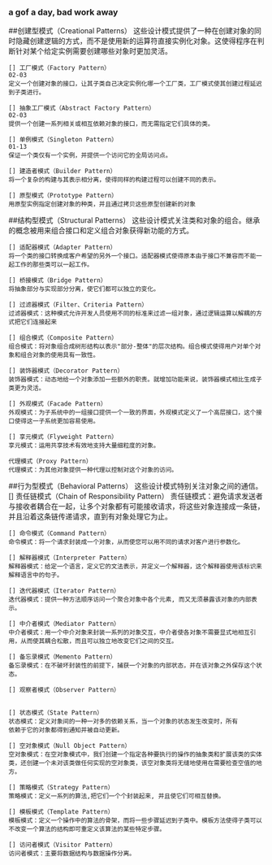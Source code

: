 ### a gof a day, bad work away

##创建型模式（Creational Patterns）
这些设计模式提供了一种在创建对象的同时隐藏创建逻辑的方式，而不是使用新的运算符直接实例化对象。这使得程序在判断针对某个给定实例需要创建哪些对象时更加灵活。

	[] 工厂模式（Factory Pattern）
	02-03
	定义一个创建对象的接口，让其子类自己决定实例化哪一个工厂类，工厂模式使其创建过程延迟到子类进行。
	
	[] 抽象工厂模式（Abstract Factory Pattern）
	02-03
	提供一个创建一系列相关或相互依赖对象的接口，而无需指定它们具体的类。
	
	[] 单例模式（Singleton Pattern）
	01-13
	保证一个类仅有一个实例，并提供一个访问它的全局访问点。
	
	[] 建造者模式（Builder Pattern）
	将一个复杂的构建与其表示相分离，使得同样的构建过程可以创建不同的表示。
	
	[] 原型模式（Prototype Pattern）
	用原型实例指定创建对象的种类，并且通过拷贝这些原型创建新的对象


##结构型模式（Structural Patterns）
这些设计模式关注类和对象的组合。继承的概念被用来组合接口和定义组合对象获得新功能的方式。

	[] 适配器模式（Adapter Pattern）
	将一个类的接口转换成客户希望的另外一个接口。适配器模式使得原本由于接口不兼容而不能一起工作的那些类可以一起工作。
	
	[] 桥接模式（Bridge Pattern）
	将抽象部分与实现部分分离，使它们都可以独立的变化。
	
	[] 过滤器模式（Filter、Criteria Pattern）
	过滤器模式：这种模式允许开发人员使用不同的标准来过滤一组对象，通过逻辑运算以解耦的方式把它们连接起来
	
	[] 组合模式（Composite Pattern）
	组合模式：将对象组合成树形结构以表示"部分-整体"的层次结构。组合模式使得用户对单个对象和组合对象的使用具有一致性。
	
	[] 装饰器模式（Decorator Pattern）
	装饰器模式：动态地给一个对象添加一些额外的职责。就增加功能来说，装饰器模式相比生成子类更为灵活。
	
	[] 外观模式（Facade Pattern）
	外观模式：为子系统中的一组接口提供一个一致的界面，外观模式定义了一个高层接口，这个接口使得这一子系统更加容易使用。
	
	[] 享元模式（Flyweight Pattern）
	享元模式：运用共享技术有效地支持大量细粒度的对象。
	
	代理模式（Proxy Pattern）
	代理模式：为其他对象提供一种代理以控制对这个对象的访问。



##行为型模式（Behavioral Patterns）
这些设计模式特别关注对象之间的通信。
	[] 责任链模式（Chain of Responsibility Pattern）
	责任链模式：避免请求发送者与接收者耦合在一起，让多个对象都有可能接收请求，将这些对象连接成一条链，并且沿着这条链传递请求，直到有对象处理它为止。
	
	[] 命令模式（Command Pattern）
	命令模式：将一个请求封装成一个对象，从而使您可以用不同的请求对客户进行参数化。
	
	[] 解释器模式（Interpreter Pattern）
	解释器模式：给定一个语言，定义它的文法表示，并定义一个解释器，这个解释器使用该标识来解释语言中的句子。
	
	[] 迭代器模式（Iterator Pattern）
	迭代器模式：提供一种方法顺序访问一个聚合对象中各个元素, 而又无须暴露该对象的内部表示。
	
	[] 中介者模式（Mediator Pattern）
	中介者模式：用一个中介对象来封装一系列的对象交互，中介者使各对象不需要显式地相互引用，从而使其耦合松散，而且可以独立地改变它们之间的交互。
	
	[] 备忘录模式（Memento Pattern）
	备忘录模式：在不破坏封装性的前提下，捕获一个对象的内部状态，并在该对象之外保存这个状态。
	
	[] 观察者模式（Observer Pattern）
	
	
	[] 状态模式（State Pattern）
	状态模式：定义对象间的一种一对多的依赖关系，当一个对象的状态发生改变时，所有
	依赖于它的对象都得到通知并被自动更新。
	
	[] 空对象模式（Null Object Pattern）
	空对象模式：在空对象模式中，我们创建一个指定各种要执行的操作的抽象类和扩展该类的实体类，还创建一个未对该类做任何实现的空对象类，该空对象类将无缝地使用在需要检查空值的地方。
	
	[] 策略模式（Strategy Pattern）
	策略模式：定义一系列的算法,把它们一个个封装起来, 并且使它们可相互替换。
	
	[] 模板模式（Template Pattern）
	模板模式：定义一个操作中的算法的骨架，而将一些步骤延迟到子类中。模板方法使得子类可以不改变一个算法的结构即可重定义该算法的某些特定步骤。
	
	[] 访问者模式（Visitor Pattern）
	访问者模式：主要将数据结构与数据操作分离。

